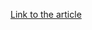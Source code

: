 [Link to the article](https://maordayanofficial.medium.com/rhadamanthys-an-in-depth-analysis-of-a-sophisticated-stealer-targeting-israeli-users-330fbfd68f3b)
